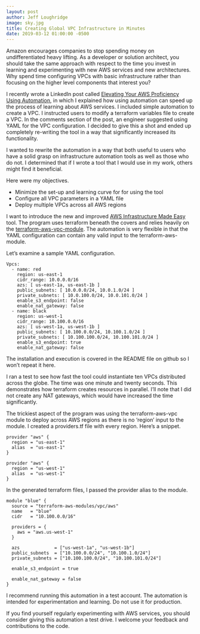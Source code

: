 ```yaml
---
layout: post
author: Jeff Loughridge
image: sky.jpg
title: Creating Global VPC Infrastructure in Minutes
date: 2019-03-12 01:00:00 -0500
---
```


Amazon encourages companies to stop spending money on undifferentiated heavy lifting. As a developer or solution 
architect, you should take the same approach with respect to the time you invest in learning and experimenting with 
new AWS services and new architectures. Why spend time configuring VPCs with basic infrastructure rather than focusing on
the higher level components that interest you?

I recently wrote a LinkedIn post called 
[Elevating Your  AWS Proficiency Using Automation](https://www.linkedin.com/pulse/elevating-your-aws-proficiency-using-automation-jeff-loughridge/), 
in which I explained how using automation can speed up the process of learning about AWS services. I included simple automation to 
create a VPC. I instructed users to modify a terraform variables file to create a VPC. In the comments section of the post, an 
engineer suggested using YAML for the VPC configuration. I decided to give this a shot and ended up completely re-writing the tool 
in a way that significantly increased its functionality.

I wanted to rewrite the automation in a way that both useful to users who have a solid grasp on infrastructure automation tools 
as well as those who do not. I determined that if I wrote a tool that I would use in my work, others might find it beneficial.

Here were my objectives.

* Minimize the set-up and learning curve for for using the tool
* Configure all VPC parameters in a YAML file
* Deploy multiple VPCs across all AWS regions

I want to introduce the new and improved [AWS Infrastructure Made Easy](https://github.com/jeffbrl/aws-vpc-infrastructure-made-easy)
 tool. The program uses terraform beneath the covers and relies heavily on the 
[terraform-aws-vpc-module](https://github.com/terraform-aws-modules/terraform-aws-vpc). The automation is very flexible in that 
the YAML configuration can contain any valid input to the terraform-aws-module.

Let’s examine a sample YAML configuration.

```
Vpcs:
  - name: red
    region: us-east-1
    cidr_range: 10.0.0.0/16
    azs: [ us-east-1a, us-east-1b ]
    public_subnets: [ 10.0.0.0/24, 10.0.1.0/24 ]
    private_subnets: [ 10.0.100.0/24, 10.0.101.0/24 ]
    enable_s3_endpoint: false
    enable_nat_gateway: false
  - name: black
    region: us-west-1
    cidr_range: 10.100.0.0/16
    azs: [ us-west-1a, us-west-1b ]
    public_subnets: [ 10.100.0.0/24, 10.100.1.0/24 ]
    private_subnets: [ 10.100.100.0/24, 10.100.101.0/24 ]
    enable_s3_endpoint: true
    enable_nat_gateway: false
```

The installation and execution is covered in the README file on github so I won’t repeat it here. 

I ran a test to see how fast the tool could instantiate ten VPCs distributed across the globe. The time was one minute and 
twenty seconds. This demonstrates how terraform creates resources in parallel. I’ll note that I did not create any NAT 
gateways, which would have increased the time significantly.

The trickiest aspect of the program was using the terraform-aws-vpc module to deploy across AWS regions as there is no 
‘region’ input to the module. I created a providers.tf file with every region. Here’s a snippet.

```
provider "aws" {
  region = "us-east-1"
  alias  = "us-east-1"
}

provider "aws" {
  region = "us-west-1"
  alias  = "us-west-1"
}
```

In the generated terraform files, I passed the provider alias to the module.

```
module "blue" {
  source = "terraform-aws-modules/vpc/aws"
  name   = "blue"
  cidr   = "10.100.0.0/16"

  providers = {
    aws = "aws.us-west-1"
  }

  azs             = ["us-west-1a", "us-west-1b"]
  public_subnets  = ["10.100.0.0/24", "10.100.1.0/24"]
  private_subnets = ["10.100.100.0/24", "10.100.101.0/24"]

  enable_s3_endpoint = true

  enable_nat_gateway = false
}
```

I recommend running this automation in a test account. The automation is intended for experimentation and 
learning. Do not use it for production.

If you find yourself regularly experimenting with AWS services, you should consider giving this automation a test drive. I welcome 
your feedback and contributions to the code.





